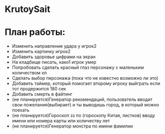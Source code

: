 # KrutoySait
<h1>План работы:</h1>
<ul>
  <li>Изменить направление удара у игрок2</li>
  <li>Изменить картинку игрок2</li>
  <li>Добавить здоровье цифрами на экран</li>
  <li>На кладбище писать, како1 игрок умер</li>
  <li>Попробовать сделать красный глаз персонажу с маленьким количеством хп</li>
  <li>Сделать выбор персонажа (пока что не известно возможно ли это)</li>
  <li>Добавить таймер, который помогает второму игроку выйграть если тот продержится 180 сек</li>
  <li>Добавить смерть в файтинг</li>
  <li>(не планируется)Генератор рекомендаций, пользователь вводит свои пожелания(выбирает) и ты выводишь город, в который можно поехать</li>
  <li>(не планируется)Гороскоп зз по (гороскопу Китая, листков) вводу имени или номера карты или количеству лет</li>
  <li>(не планируется)Генератор монстра по имени фамилии</li>

</ul>
